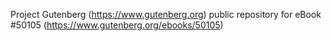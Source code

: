 Project Gutenberg (https://www.gutenberg.org) public repository for
eBook #50105 (https://www.gutenberg.org/ebooks/50105)
